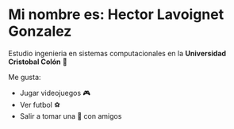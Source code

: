 # Mi nombre es: Hector Lavoignet Gonzalez

Estudio ingenieria en sistemas computacionales en la **Universidad Cristobal Colón** :book:

Me gusta:

* Jugar videojuegos :video_game:
* Ver futbol :soccer:
* Salir a tomar una :beer: con amigos
